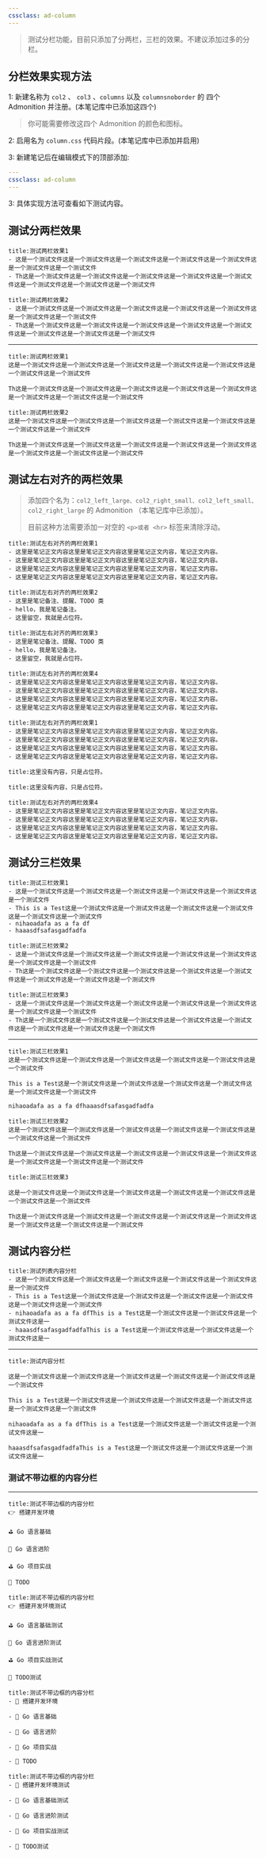 ```yaml
---
cssclass: ad-column
---
```


> 测试分栏功能，目前只添加了分两栏，三栏的效果。不建议添加过多的分栏。

## 分栏效果实现方法
1: 新建名称为 `col2` 、 `col3` 、`columns`  以及 `columnsnoborder` 的 四个 Admonition 并注册。(本笔记库中已添加这四个)
>你可能需要修改这四个 Admonition  的颜色和图标。

2: 启用名为 `column.css` 代码片段。(本笔记库中已添加并启用)

3: 新建笔记后在编辑模式下的顶部添加:
```yaml
---
cssclass: ad-column
---
```

3: 具体实现方法可查看如下测试内容。
## 测试分两栏效果
```ad-col2
title:测试两栏效果1
- 这是一个测试文件这是一个测试文件这是一个测试文件这是一个测试文件这是一个测试文件这是一个测试文件这是一个测试文件
- Th这是一个测试文件这是一个测试文件这是一个测试文件这是一个测试文件这是一个测试文件这是一个测试文件这是一个测试文件这是一个测试文件
```

```ad-col2
title:测试两栏效果2
- 这是一个测试文件这是一个测试文件这是一个测试文件这是一个测试文件这是一个测试文件这是一个测试文件这是一个测试文件
- Th这是一个测试文件这是一个测试文件这是一个测试文件这是一个测试文件这是一个测试文件这是一个测试文件这是一个测试文件这是一个测试文件
```

<hr>

```ad-col2
title:测试两栏效果1
这是一个测试文件这是一个测试文件这是一个测试文件这是一个测试文件这是一个测试文件这是一个测试文件这是一个测试文件

Th这是一个测试文件这是一个测试文件这是一个测试文件这是一个测试文件这是一个测试文件这是一个测试文件这是一个测试文件这是一个测试文件
```

```ad-col2
title:测试两栏效果2
这是一个测试文件这是一个测试文件这是一个测试文件这是一个测试文件这是一个测试文件这是一个测试文件这是一个测试文件

Th这是一个测试文件这是一个测试文件这是一个测试文件这是一个测试文件这是一个测试文件这是一个测试文件这是一个测试文件这是一个测试文件
```

## 测试左右对齐的两栏效果
>添加四个名为：`col2_left_large、col2_right_small、col2_left_small、col2_right_large` 的 Admonition （本笔记库中已添加）。
>
>目前这种方法需要添加一对空的 `<p>或者 <hr>` 标签来清除浮动。

```ad-col2_left_large
title:测试左右对齐的两栏效果1
- 这里是笔记正文内容这里是笔记正文内容这里是笔记正文内容，笔记正文内容。
- 这里是笔记正文内容这里是笔记正文内容这里是笔记正文内容，笔记正文内容。
- 这里是笔记正文内容这里是笔记正文内容这里是笔记正文内容，笔记正文内容。
- 这里是笔记正文内容这里是笔记正文内容这里是笔记正文内容，笔记正文内容。
```

```ad-col2_right_small
title:测试左右对齐的两栏效果2
- 这里是笔记备注、提醒、TODO 类
- hello，我是笔记备注。
- 这里留空，我就是占位符。
```

<p></p>

```ad-col2_left_small
title:测试左右对齐的两栏效果3
- 这里是笔记备注、提醒、TODO 类
- hello，我是笔记备注。
- 这里留空，我就是占位符。
```

```ad-col2_right_large
title:测试左右对齐的两栏效果4
- 这里是笔记正文内容这里是笔记正文内容这里是笔记正文内容，笔记正文内容。
- 这里是笔记正文内容这里是笔记正文内容这里是笔记正文内容，笔记正文内容。
- 这里是笔记正文内容这里是笔记正文内容这里是笔记正文内容，笔记正文内容。
- 这里是笔记正文内容这里是笔记正文内容这里是笔记正文内容，笔记正文内容。
```

<p></p>

```ad-col2_left_large
title:测试左右对齐的两栏效果1
- 这里是笔记正文内容这里是笔记正文内容这里是笔记正文内容，笔记正文内容。
- 这里是笔记正文内容这里是笔记正文内容这里是笔记正文内容，笔记正文内容。
- 这里是笔记正文内容这里是笔记正文内容这里是笔记正文内容，笔记正文内容。
- 这里是笔记正文内容这里是笔记正文内容这里是笔记正文内容，笔记正文内容。
```

```ad-col2_right_small
title:这里没有内容，只是占位符。
```

<p></p>

```ad-col2_left_small
title:这里没有内容，只是占位符。
```

```ad-col2_right_large
title:测试左右对齐的两栏效果4
- 这里是笔记正文内容这里是笔记正文内容这里是笔记正文内容，笔记正文内容。
- 这里是笔记正文内容这里是笔记正文内容这里是笔记正文内容，笔记正文内容。
- 这里是笔记正文内容这里是笔记正文内容这里是笔记正文内容，笔记正文内容。
- 这里是笔记正文内容这里是笔记正文内容这里是笔记正文内容，笔记正文内容。
```

<p></p>

## 测试分三栏效果
```ad-col3
title:测试三栏效果1
- 这是一个测试文件这是一个测试文件这是一个测试文件这是一个测试文件这是一个测试文件这是一个测试文件
- This is a Test这是一个测试文件这是一个测试文件这是一个测试文件这是一个测试文件这是一个测试文件这是一个测试文件
- nihaoadafa as a fa df
- haaasdfsafasgadfadfa
```

```ad-col3
title:测试三栏效果2
- 这是一个测试文件这是一个测试文件这是一个测试文件这是一个测试文件这是一个测试文件这是一个测试文件这是一个测试文件
- Th这是一个测试文件这是一个测试文件这是一个测试文件这是一个测试文件这是一个测试文件这是一个测试文件这是一个测试文件这是一个测试文件
```

```ad-col3
title:测试三栏效果3
- 这是一个测试文件这是一个测试文件这是一个测试文件这是一个测试文件这是一个测试文件这是一个测试文件这是一个测试文件
- Th这是一个测试文件这是一个测试文件这是一个测试文件这是一个测试文件这是一个测试文件这是一个测试文件这是一个测试文件这是一个测试文件
```

<hr>

```ad-col3
title:测试三栏效果1
这是一个测试文件这是一个测试文件这是一个测试文件这是一个测试文件这是一个测试文件这是一个测试文件

This is a Test这是一个测试文件这是一个测试文件这是一个测试文件这是一个测试文件这是一个测试文件这是一个测试文件

nihaoadafa as a fa dfhaaasdfsafasgadfadfa
```

```ad-col3
title:测试三栏效果2
这是一个测试文件这是一个测试文件这是一个测试文件这是一个测试文件这是一个测试文件这是一个测试文件这是一个测试文件

Th这是一个测试文件这是一个测试文件这是一个测试文件这是一个测试文件这是一个测试文件这是一个测试文件这是一个测试文件这是一个测试文件
```

```ad-col3
title:测试三栏效果3

这是一个测试文件这是一个测试文件这是一个测试文件这是一个测试文件这是一个测试文件这是一个测试文件这是一个测试文件

Th这是一个测试文件这是一个测试文件这是一个测试文件这是一个测试文件这是一个测试文件这是一个测试文件这是一个测试文件这是一个测试文件
```

## 测试内容分栏
```ad-columns
title:测试列表内容分栏
- 这是一个测试文件这是一个测试文件这是一个测试文件这是一个测试文件这是一个测试文件这是一个测试文件
- This is a Test这是一个测试文件这是一个测试文件这是一个测试文件这是一个测试文件这是一个测试文件这是一个测试文件
- nihaoadafa as a fa dfThis is a Test这是一个测试文件这是一个测试文件这是一个测试文件这是一
- haaasdfsafasgadfadfaThis is a Test这是一个测试文件这是一个测试文件这是一个测试文件这是一
```

<hr>

```ad-columns
title:测试内容分栏

这是一个测试文件这是一个测试文件这是一个测试文件这是一个测试文件这是一个测试文件这是一个测试文件

This is a Test这是一个测试文件这是一个测试文件这是一个测试文件这是一个测试文件这是一个测试文件这是一个测试文件

nihaoadafa as a fa dfThis is a Test这是一个测试文件这是一个测试文件这是一个测试文件这是一

haaasdfsafasgadfadfaThis is a Test这是一个测试文件这是一个测试文件这是一个测试文件这是一
```
### 测试不带边框的内容分栏
<hr>

```ad-columnsnoborder
title:测试不带边框的内容分栏
👉 搭建开发环境

⛳ Go 语言基础

💎 Go 语言进阶

⛳ Go 项目实战

🌟 TODO

```

```ad-columnsnoborder
title:测试不带边框的内容分栏
👉 搭建开发环境测试

⛳ Go 语言基础测试

💎 Go 语言进阶测试

⛳ Go 项目实战测试

🌟 TODO测试

```

```ad-columnsnoborder
title:测试不带边框的内容分栏
- 🌟 搭建开发环境

- 🌟 Go 语言基础

- 🌟 Go 语言进阶

- 🌟 Go 项目实战

- 🌟 TODO

```

```ad-columnsnoborder
title:测试不带边框的内容分栏
- 🌟 搭建开发环境测试

- 🌟 Go 语言基础测试

- 🌟 Go 语言进阶测试

- 🌟 Go 项目实战测试

- 🌟 TODO测试

```






